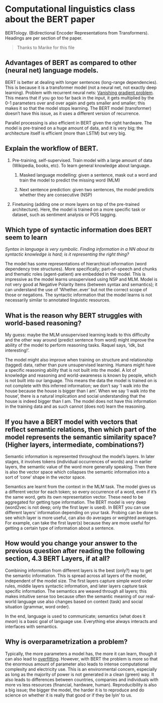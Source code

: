 # Computational linguistics class about the BERT paper

BERTology. (Bidirectional Encoder Representations from Transformers). Headings are per section of the paper.

> Thanks to Marike for this file
  
## Advantages of BERT as compared to other (neural net) language models.

BERT is better at dealing with longer sentences (long-range dependencies). This is because it is a transformer model (not a neural net, not exactly deep learning). Problem with recurrent neural nets: [Vanishing gradient problem](../Prediction/Vanishing%20gradient%20problem.md). This means that if you go too far back in the input, it gets multiplied by the 0-1 parameters over and over again and gets smaller and smaller; this makes it so that the model stops learning. The BERT model (transformer) doesn’t have this issue, as it uses a different version of recurrence.

Parallel processing is also efficient in BERT given the right hardware. The model is pre-trained on a huge amount of data, and it is very big; the architecture itself is efficient (more than LSTM) but very big.


## Explain the workflow of BERT.

1.  Pre-training, self-supervised. Train model with a large amount of data (Wikipedia, books, etc). To learn general knowledge about language.
    
    1.  Masked language modelling: given a sentence, mask out a word and train the model to predict the missing word (MLM)
        
    2.  Next sentence prediction: given two sentences, the model predicts whether they are consecutive (NSP)
        
2.  Finetuning (adding one or more layers on top of the pre-trained architecture). Here, the model is trained on a more specific task or dataset, such as sentiment analysis or POS tagging.
    

  

## Which type of syntactic information does BERT seem to learn

_Syntax in language is very symbolic. Finding information in a NN about its syntactic knowledge is hard; is it representing the right thing?_

The model has some representations of hierarchical information (word dependency tree structures). More specifically; part-of-speech and chunks and thematic roles (agent-patient) are embedded in the model. This is impressive as the model learns unsupervised using NSP and MLM. Model is not very good at Negative Polarity Items (between syntax and semantics); it can understand the use of ‘Whether..ever’ but not the correct scope of those or negations. The syntactic information that the model learns is not necessarily similar to annotated linguistic resources.

  

## What is the reason why BERT struggles with world-based reasoning?

My guess: maybe the MLM unsupervised learning leads to this difficulty and the other way around (predict sentence from word) might improve the ability of the model to perform reasoning tasks. Raquel says, ‘idk, but interesting!’.

The model might also improve when training on structure and relationship (tagged) data, rather than pure unsupervised learning. Humans might have a specific reasoning ability that is not built into the model. A lot of knowledge and reasoning and world-awareness is known by people, which is not built into our language. This means the data the model is trained on is not complete with this inferred information; we don’t say ‘I walk into the house because the house is bigger than I am’. When we say ‘I walk into the house’, there is a natural implication and social understanding that the house is indeed bigger than I am. The model does not have this information in the training data and as such cannot (does not) learn the reasoning.

## If you have a BERT model with vectors that reflect semantic relations, then which part of the model represents the semantic similarity space? (Higher layers, intermediate, combinations?)

Semantic information is represented throughout the model’s layers. In later stages, it involves tokens (individual occurrences of words) and in earlier layers, the semantic value of the word more generally speaking. Then there is also the vector space which collapses the semantic information into a sort of ‘cone’ shape in the vector space.

Semantics are learnt from the context in the MLM task. The model gives us a different vector for each token; so every occurrence of a word, even if it’s the same word, gets its own representation vector. These need to be aggregated for getting type information. The BERT model is very deep (word2vec is not deep; only the first layer is used). In BERT you can use different layers’ information depending on your task. Probing can be done to see which layer is more useful, can also do averages or weighted averages. For example, can take the first layer(s) because they are more useful for getting a certain type of information about a sentence.

## How would you change your answer to the previous question after reading the following section, 4.3 BERT Layers, if at all?

Combining information from different layers is the best (only?) way to get the semantic information. This is spread across all layers of the model, independent of the model size. The first layers capture simple word order rules, middle layers syntactic information, and later layers capture task specific information. The semantics are weaved through all layers; this makes intuitive sense too because often the semantic meaning of our real-world language use also changes based on context (task) and social situation (grammar, word order).

In the end, language is used to communicate; semantics (what does it _mean_) is a basic goal of language use. Everything else always interacts and interfaces with semantics.

## Why is overparametrization a problem?

Typically, the more parameters a model has, the more it can learn, though it can also lead to [overfitting](../Prediction/Overfitting.md). However, with BERT the problem is more so that the enormous amount of parameter also leads to intense computational complexity and electricity use. This is an environmental concern, especially as long as the majority of power is not generated in a clean (green) way. It also leads to differences between countries, companies and individuals with more vs less resources (financial, hardware, human). Reproducibility is also a big issue; the bigger the model, the harder it is to reproduce and do science on whether it is really that good or if they be lyin’ to us.